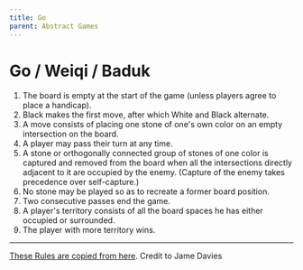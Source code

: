 ```yaml
---
title: Go
parent: Abstract Games
---
```




# Go / Weiqi / Baduk

1. The board is empty at the start of the game (unless players agree to place a handicap).
2. Black makes the first move, after which White and Black alternate.
3. A move consists of placing one stone of one's own color on an empty intersection on the board.
4. A player may pass their turn at any time.
5. A stone or orthogonally connected group of stones of one color is captured and removed from the board when all the intersections directly adjacent to it are occupied by the enemy. (Capture of the enemy takes precedence over self-capture.)
6. No stone may be played so as to recreate a former board position.
7. Two consecutive passes end the game.
8. A player's territory consists of all the board spaces he has either occupied or  surrounded.
9.  The player with more territory wins.

---

[These Rules are copied from here](http://home.snafu.de/jasiek/element.html). Credit to Jame Davies
